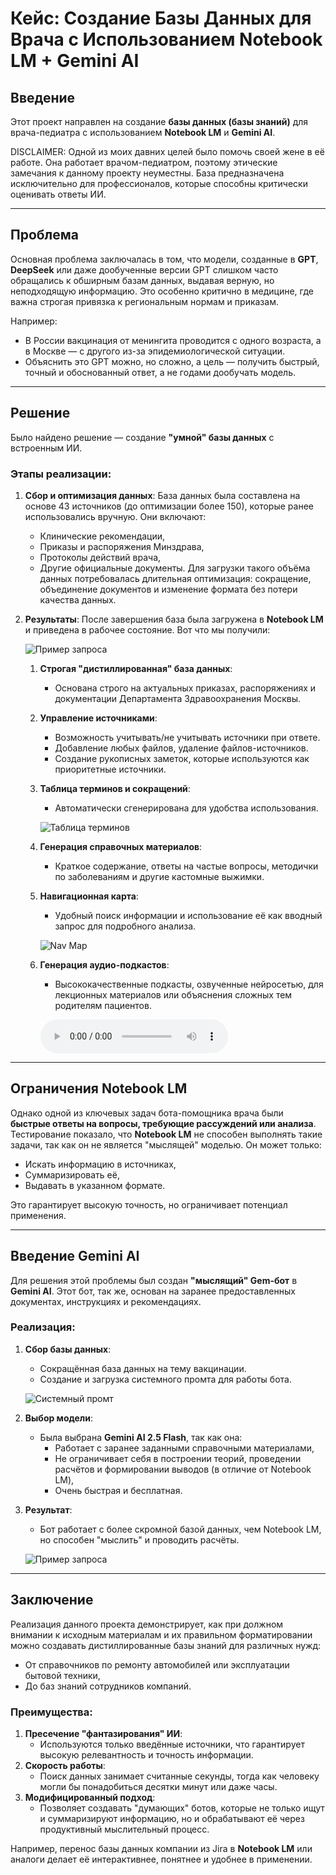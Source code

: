 # Кейс: Создание Базы Данных для Врача с Использованием Notebook LM + Gemini AI

## Введение

Этот проект направлен на создание **базы данных (базы знаний)** для врача-педиатра с использованием **Notebook LM** и **Gemini AI**.

DISCLAIMER: Одной из моих давних целей было помочь своей жене в её работе. Она работает врачом-педиатром, поэтому этические замечания к данному проекту неуместны. База предназначена исключительно для профессионалов, которые способны критически оценивать ответы ИИ.

---

## Проблема

Основная проблема заключалась в том, что модели, созданные в **GPT**, **DeepSeek** или даже дообученные версии GPT слишком часто обращались к обширным базам данных, выдавая верную, но неподходящую информацию. Это особенно критично в медицине, где важна строгая привязка к региональным нормам и приказам.

Например:
- В России вакцинация от менингита проводится с одного возраста, а в Москве — с другого из-за эпидемиологической ситуации.
- Объяснить это GPT можно, но сложно, а цель — получить быстрый, точный и обоснованный ответ, а не годами дообучать модель.

---

## Решение

Было найдено решение — создание **"умной" базы данных** с встроенным ИИ.

### Этапы реализации:

1. **Сбор и оптимизация данных**:
База данных была составлена на основе 43 источников (до оптимизации более 150), которые ранее использовались вручную.
Они включают:
     - Клинические рекомендации,
     - Приказы и распоряжения Минздрава,
     - Протоколы действий врача,
     - Другие официальные документы.
Для загрузки такого объёма данных потребовалась длительная оптимизация: сокращение, объединение документов и изменение формата без потери качества данных.

3. **Результаты**:
   После завершения база была загружена в **Notebook LM** и приведена в рабочее состояние. Вот что мы получили:

   ![Пример запроса](https://github.com/vakitzashi/ai-database/blob/main/db1.png)

   1. **Строгая "дистиллированная" база данных**:
      - Основана строго на актуальных приказах, распоряжениях и документации Департамента Здравоохранения Москвы.
   2. **Управление источниками**:
      - Возможность учитывать/не учитывать источники при ответе.
      - Добавление любых файлов, удаление файлов-источников.
      - Создание рукописных заметок, которые используются как приоритетные источники.
   3. **Таблица терминов и сокращений**:
      - Автоматически сгенерирована для удобства использования.

      ![Таблица терминов](https://github.com/vakitzashi/ai-database/blob/main/leg1.png)

   4. **Генерация справочных материалов**:
      - Краткое содержание, ответы на частые вопросы, методички по заболеваниям и другие кастомные выжимки.
   5. **Навигационная карта**:
      - Удобный поиск информации и использование её как вводный запрос для подробного анализа.

      ![Nav Map](https://github.com/vakitzashi/ai-database/blob/main/mm1.png)

   6. **Генерация аудио-подкастов**:
      - Высококачественные подкасты, озвученные нейросетью, для лекционных материалов или объяснения сложных тем родителям пациентов.

      ![Аудио-подкаст](https://github.com/vakitzashi/ai-database/blob/main/%D0%9F%D0%BE%D0%B4%D0%BA%D0%B0%D1%81%D1%82%20-%20%D0%91%D0%BE%D0%BB%D0%B5%D0%B7%D0%BD%D1%8C%20%D0%9A%D1%80%D0%BE%D0%BD%D0%B0.wav)

---

## Ограничения Notebook LM

Однако одной из ключевых задач бота-помощника врача были **быстрые ответы на вопросы, требующие рассуждений или анализа**. Тестирование показало, что **Notebook LM** не способен выполнять такие задачи, так как он не является "мыслящей" моделью. Он может только:
- Искать информацию в источниках,
- Суммаризировать её,
- Выдавать в указанном формате.

Это гарантирует высокую точность, но ограничивает потенциал применения.

---

## Введение Gemini AI

Для решения этой проблемы был создан **"мыслящий" Gem-бот** в **Gemini AI**. Этот бот, так же, основан на заранее предоставленных документах, инструкциях и рекомендациях.

### Реализация:

1. **Сбор базы данных**:
   - Сокращённая база данных на тему вакцинации.
   - Создание и загрузка системного промта для работы бота.

   ![Системный промт](img)

2. **Выбор модели**:
   - Была выбрана **Gemini AI 2.5 Flash**, так как она:
     - Работает с заранее заданными справочными материалами,
     - Не ограничивает себя в построении теорий, проведении расчётов и формировании выводов (в отличие от Notebook LM),
     - Очень быстрая и бесплатная.

3. **Результат**:
   - Бот работает с более скромной базой данных, чем Notebook LM, но способен "мыслить" и проводить расчёты.

   ![Пример запроса](https://github.com/vakitzashi/ai-database/blob/main/gem1.png)

---

## Заключение

Реализация данного проекта демонстрирует, как при должном внимании к исходным материалам и их правильном форматировании можно создавать дистиллированные базы знаний для различных нужд:
- От справочников по ремонту автомобилей или эксплуатации бытовой техники,
- До баз знаний сотрудников компаний.

### Преимущества:
1. **Пресечение "фантазирования" ИИ**:
   - Используются только введённые источники, что гарантирует высокую релевантность и точность информации.
2. **Скорость работы**:
   - Поиск данных занимает считанные секунды, тогда как человеку могли бы понадобиться десятки минут или даже часы.
3. **Модифицированный подход**:
   - Позволяет создавать "думающих" ботов, которые не только ищут и суммаризируют информацию, но и обрабатывают её через продуктивный мыслительный процесс.

Например, перенос базы данных компании из Jira в **Notebook LM** или аналоги делает её интерактивнее, понятнее и удобнее в применении.
